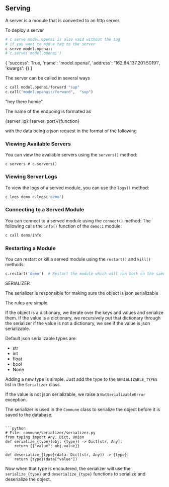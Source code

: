 
## Serving


A server is a module that is converted to an http server.

To deploy a server

```python
# c serve model.openai is also vaid without the tag
# if you want to add a tag to the server
c serve model.openai:
# c.serve('model.openai')
```
{
    'success': True,
    'name': 'model.openai',
    'address': '162.84.137.201:50191',
    'kwargs': {}
}

The server can be called in several ways

```python
c call model.openai/forward "sup"
c.call("model.openai:/forward",  "sup")
```

"hey there homie"

The name of the endpoing is formated as

{server_ip}:{server_port}/{function}

with the data being a json request in the format of the following



### Viewing Available Servers
You can view the available servers using the `servers()` method:

```
c servers # c.servers()  
```
### Viewing Server Logs
To view the logs of a served module, you can use the `logs()` method:

```python
c logs demo c.logs('demo')
```

### Connecting to a Served Module
You can connect to a served module using the `connect()` method:
The following calls the `info()` function of the `demo:1` module:

```python
c call demo/info 
```

### Restarting a Module
You can restart or kill a served module using the `restart()` and `kill()` methods:

```python
c.restart('demo')  # Restart the module which will run back on the same port
```



SERIALIZER

The serializer is responsible for making sure the object is json serializable



The rules are simple

If the object is a dictionary, we iterate over the keys and values and serialize them. 
If the value is a dictionary, we recursively put that dictionary through the serializer
if the value is not a dictionary, we see if the value is json serializable. 

Default json serializable types are:
- str
- int
- float
- bool
- None


Adding a new type is simple. Just add the type to the `SERIALIZABLE_TYPES` list in the `Serializer` class.

If the value is not json serializable, we raise a `NotSerializableError` exception.

The serializer is used in the `Commune` class to serialize the object before it is saved to the database. 
```

```python
# File: commune/serializer/serializer.py
from typing import Any, Dict, Union
def serialize_{type}(obj: {type}) -> Dict[str, Any]:
    return {{"value": obj.value}}

def deserialize_{type}(data: Dict[str, Any]) -> {type}:
    return {type}(data["value"])
```

Now when that type is encoutered, the serializer will use the `serialize_{type}` and `deserialize_{type}` functions to serialize and deserialize the object.


